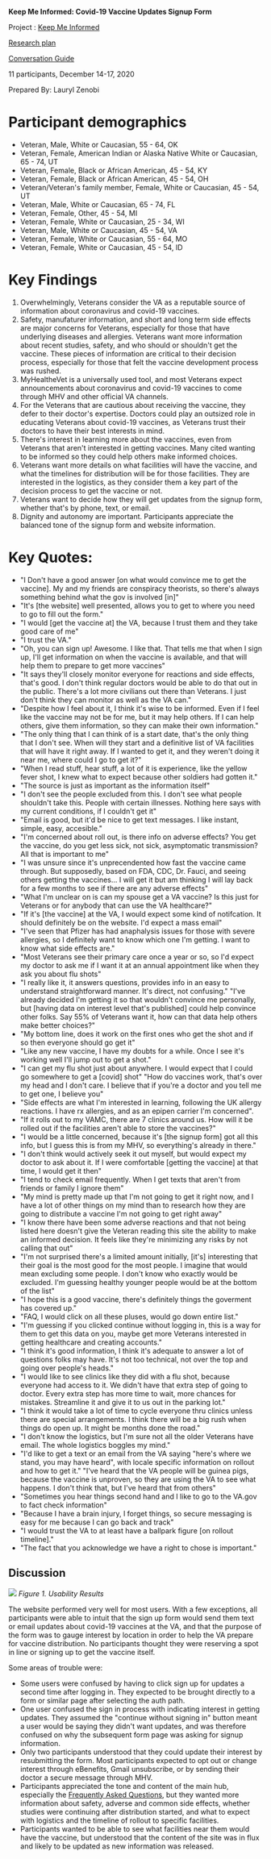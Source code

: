 **Keep Me Informed: Covid-19 Vaccine Updates Signup Form**

Project : [Keep Me Informed](https://github.com/department-of-veterans-affairs/va.gov-team/tree/master/products/health-care/covid-vaccine-distribution/research)

[Research plan](https://github.com/department-of-veterans-affairs/va.gov-team/blob/master/products/health-care/covid-vaccine-distribution/research/research-plan.md)

[Conversation Guide](https://github.com/department-of-veterans-affairs/va.gov-team/blob/master/products/health-care/covid-vaccine-distribution/research/research-plan.md)

11 participants, December 14-17, 2020

Prepared By: Lauryl Zenobi

# Participant demographics 

- Veteran,	Male, White or Caucasian, 55 - 64,  OK
- Veteran, Female, American Indian or Alaska Native White or Caucasian, 65 - 74, UT
- Veteran, Female, Black or African American, 45 - 54, KY
- Veteran, Female, Black or African American, 45 - 54, OH
- Veteran/Veteran's family member, Female, White or Caucasian, 45 - 54, UT
- Veteran, Male, White or Caucasian, 65 - 74, FL
- Veteran, Female, Other, 45 - 54, MI
- Veteran, Female, White or Caucasian, 25 - 34, WI
- Veteran, Male, White or Caucasian, 45 - 54, VA 
- Veteran, Female, White or Caucasian, 55 - 64, MO
- Veteran, Female, White or Caucasian, 45 - 54, ID

# Key Findings

1. Overwhelmingly, Veterans consider the VA as a reputable source of information about coronavirus and covid-19 vaccines.
2. Safety, manufaturer information, and short and long term side effects are major concerns for Veterans, especially for those that have underlying diseases and allergies. Veterans want more information about recent studies, safety, and who should or shouldn't get the vaccine. These pieces of information are critical to their decision process, especially for those that felt the vaccine development process was rushed. 
3. MyHealtheVet is a universally used tool, and most Veterans expect announcements about coronavirus and covid-19 vaccines to come through MHV and other official VA channels.
4. For the Veterans that are cautious about receiving the vaccine, they defer to their doctor's expertise. Doctors could play an outsized role in educating Veterans about covid-19 vaccines, as Veterans trust their doctors to have their best interests in mind.
5. There's interest in learning more about the vaccines, even from Veterans that aren't interested in getting vaccines. Many cited wanting to be informed so they could help others make informed choices.
6. Veterans want more details on what facilities will have the vaccine, and what the timelines for distribution will be for those facilities. They are interested in the logistics, as they consider them a key part of the decision process to get the vaccine or not.
7. Veterans want to decide how they will get updates from the signup form, whether that's by phone, text, or email. 
8. Dignity and autonomy are important. Participants appreciate the balanced tone of the signup form and website information.  


# Key Quotes:

- "I Don't have a good answer [on what would convince me to get the vaccine]. My and my friends are conspiracy theorists, so there's always something behind what the gov is involved [in]"	
- "It's [the website] well presented, allows you to get to where you need to go to fill out the form."				
- "I would [get the vaccine at] the VA, because I trust them and they take good care of me"
- "I trust the VA."	
- "Oh, you can sign up! Awesome. I like that. That tells me that when I sign up, I'll get information on when the vaccine is available, and that will help them to prepare to get more vaccines"	
- "It says they'll closely monitor everyone for reactions and side effects, that's good. I don't think regular doctors would be able to do that out in the public. There's a lot more civilians out there than Veterans. I just don't think they can monitor as well as the VA can."		
- "Despite how I feel about it, I think it's wise to be informed. Even if I feel like the vaccine may not be for me, but it may help others. If I can help others, give them information, so they can make their own information."
- "The only thing that I can think of is a start date, that's the only thing that I don't see. When will they start and a definitive list of VA facilities that will have it right away. If I wanted to get it, and they weren't doing it near me, where could I go to get it?"	
- "When I read stuff, hear stuff, a lot of it is experience, like the yellow fever shot, I knew what to expect because other soldiers had gotten it."	
- "The source is just as important as the information itself"	
- "I don't see the people excluded from this. I don't see what people shouldn't take this. People with certain illnesses. Nothing here says with my current conditions, if I couldn't get it"	
- "Email is good, but it'd be nice to get text messages. I like instant, simple, easy, accesible."	
- "I'm concerned about roll out, is there info on adverse effects? You get the vaccine, do you get less sick, not sick, asymptomatic transmission? All that is important to me"
- "I was unsure since it's unprecendented how fast the vaccine came through. But supposedly, based on FDA, CDC, Dr. Fauci, and seeing others getting the vaccines... I will get it but am thinking I will lay back for a few months to see if there are any adverse effects"	
- "What I'm unclear on is can my spouse get a VA vaccine? Is this just for Veterans or for anybody that can use the VA healthcare?"		
- "If it's [the vaccine] at the VA, I would expect some kind of notifcation. It should definitely be on the website. I'd expect a mass email" 
- "I've seen that Pfizer has had anaphalysis issues for those with severe allergies, so I definitely want to know which one I'm getting. I want to know what side effects are."	
- "Most Veterans see their primary care once a year or so, so I'd expect my doctor to ask me if I want it at an annual appointment like when they ask you about flu shots"	
- "I really like it, it answers questions, provides info in an easy to understand straightforward manner. It's direct, not confusing."	"I've already decided I'm getting it so that wouldn't convince me personally, but [having data on interest level that's published] could help convince other folks. Say 55% of Veterans want it, how can that data help others make better choices?"	
- "My bottom line, does it work on the first ones who get the shot and if so then everyone should go get it"	
- "Like any new vaccine, I have my doubts for a while. Once I see it's working well I'll jump out to get a shot."	
- "I can get my flu shot just about anywhere. I would expect that I could go somewhere to get a [covid] shot"	"How do vaccines work, that's over my head and I don't care. I believe that if you're a doctor and you tell me to get one, I believe you"		
- "Side effects are what I'm interested in learning, following the UK allergy reactions. I have rx allergies, and as an epipen carrier I'm concerned".
- "If it rolls out to my VAMC, there are 7 clinics around us. How will it be rolled out if the facilities aren't able to store the vaccines?"	
- "I would be a little concerned, because it's [the signup form] got all this info, but I guess this is from my MHV, so everything's already in there."			
- "I don't think would actively seek it out myself, but would expect my doctor to ask about it. If I were comfortable [getting the vaccine] at that time, I would get it then"	
- "I tend to check email frequently. When I get texts that aren't from friends or family I ignore them"	
- "My mind is pretty made up that I'm not going to get it right now, and I have a lot of other things on my mind than to research how they are going to distribute a vaccine I'm not going to get right away"	
- "I know there have been some adverse reactions and that not being listed here doesn't give the Veteran reading this site the ability to make an informed decision. It feels like they're minimizing any risks by not calling that out"		
- "I'm not surprised there's a limited amount initially, [it's] interesting that their goal is the most good for the most people. I imagine that would mean excluding some people. I don't know who exactly would be excluded. I'm guessing healthy younger people would be at the bottom of the list"	
- "I hope this is a good vaccine, there's definitely things the goverment has covered up."	
- "FAQ, I would click on all these pluses, would go down entire list."	
- "I'm guessing if you clicked continue without logging in, this is a way for them to get this data on you, maybe get more Veterans interested in getting healthcare and creating accounts."
- "I think it's good information, I think it's adequate to answer a lot of questions folks may have. It's not too technical, not over the top and going over people's heads."	
- "I would like to see clinics like they did with a flu shot, because everyone had access to it. We didn't have that extra step of going to doctor. Every extra step has more time to wait, more chances for mistakes. Streamline it and give it to us out in the parking lot."
- "I think it would take a lot of time to cycle everyone thru clinics unless there are special arrangements. I think there will be a big rush when things do open up. It might be months done the road."	
- "I don't know the logistics, but I'm sure not all the older Veterans have email. The whole logistics boggles my mind."	
- "I'd like to get a text or an email from the VA saying "here's where we stand, you may have heard", with locale specific information on rollout and how to get it."	"I've heard that the VA people will be guinea pigs, because the vaccine is unproven, so they are using the VA to see what happens. I don't think that, but I've heard that from others"	
- "Sometimes you hear things second hand and I like to go to the VA.gov to fact check information"	
- "Because I have a brain injury, I forget things, so secure messaging is easy for me because I can go back and track"	
- "I would trust the VA to at least have a ballpark figure [on rollout timeline]."	
- "The fact that you acknowledge we have a right to chose is important."		

## Discussion

![](https://github.com/department-of-veterans-affairs/va.gov-team/blob/master/products/health-care/covid-vaccine-distribution/research/KeepMeInformedResults.png)
_Figure 1. Usability Results_

The website performed very well for most users. With a few exceptions, all participants were able to intuit that the sign up form would send them text or email updates about covid-19 vaccines at the VA, and that the purpose of the form was to gauge interest by location in order to help the VA prepare for vaccine distribution. No participants thought they were reserving a spot in line or signing up to get the vaccine itself. 

Some areas of trouble were:
- Some users were confused by having to click sign up for updates a second time after logging in. They expected to be brought directly to a form or similar page after selecting the auth path. 
- One user confused the sign in process with indicating interest in getting updates. They assumed the "continue without signing in" button meant a user would be saying they didn't want updates, and was therefore confused on why the subsequent form page was asking for signup information. 
- Only two participants understood that they could update their interest by resubmitting the form. Most participants expected to opt out or change interest through eBenefits, Gmail unsubscribe, or by sending their doctor a secure message through MHV.
- Participants appreciated the tone and content of the main hub, especially the [Frequently Asked Questions](https://www.va.gov/health-care/covid-19-vaccine/#questions-you-may-have-about-c), but they wanted more information about safety, adverse and common side effects, whether studies were continuing after distribution started, and what to expect with logistics and the timeline of rollout to specific facilities.
- Participants wanted to be able to see what facilities near them would have the vaccine, but understood that the content of the site was in flux and likely to be updated as new information was released. 

